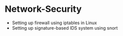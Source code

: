 # Network-Security

* Setting up firewall using iptables in Linux
* Setting up signature-based IDS system using snort
